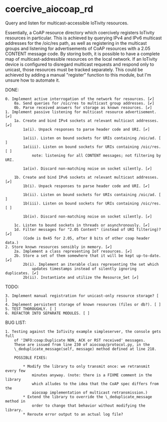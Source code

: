 # coercive_aiocoap_rd
Query and listen for multicast-accessible IoTivity resources.

Essentially, a CoAP resource directory which coercively registers IoTivity
resources in particular. This is achieved by querying IPv4 and IPv6 multicast
addresses for the /oic/res path, as well as registering in the multicast groups
and listening for advertisements of CoAP resources with a 2.05 CONTENT message
code. By storing both, it is possible to have a complete map of
multicast-addressible resources on the local network. If an IoTivity device is
configured to disregard multicast requests and respond only to unicast, those
resources must be tracked separately. This could be achieved by adding a manual
"register" function to this module, but I'm unsure how to automate it.

DONE:

    0. Implement active interrogation of the network for resources. [✔]
        0a. Send queries for /oic/res to multicast group addresses. [✔]
        0b. Parse received answers for storage as known resources. [✔]
    1. Implement passive listening for multicast resource advertisement. [✔]
        1a. Create and bind IPv4 sockets at relevant multicast addresses. [✔]
            1a(i). Unpack responses to parse header code and URI. [✔]

            1a(ii). Listen on bound sockets for URIs containing /oic/ad. [ ]
            1a(iii). Listen on bound sockets for URIs containing /oic/res. [ ]
                note: listening for all CONTENT messages; not filtering by URI.

            1a(iv). Discard non-matching noise on socket silently. [✔]

        1b. Create and bind IPv6 sockets at relevant multicast addresses. [✔]
            1b(i). Unpack responses to parse header code and URI. [✔]

            1b(ii). Listen on bound sockets for URIs containing /oic/ad. [ ]
            1b(iii). Listen on bound sockets for URIs containing /oic/res. [ ]

            1b(iv). Discard non-matching noise on socket silently. [✔]

        1c. Listen to bound sockets in threads or asynchronously. [✔]
        1d. Filter messages for "2.05 Content" (instead of URI filtering)? [✔]
            (Code is 0x45 for 2.05, after 8 bits of other coap header data.)
    2. Store known resources sensibly in memory. [✔]
        2a. Implement a class representing IoT resources. [✔]
        2b. Store a set of them somewhere that it will be kept up-to-date. [✔]
            2b(i). Implement an iterable class representing the set which
                updates timestamps instead of silently ignoring duplicates. [✔]
            2b(ii). Instantiate and utilize the Resource_Set [✔]

TODO:

    3. Implement manual registration for unicast-only resource storage? [ ]
    4. Implement persistent storage of known resources (files or db?). [ ]
    5. TEST THOROUGHLY. [ ]
    6. REFACTOR INTO SEPARATE MODULES. [ ]

BUG LIST:

    1. Testing against the IoTivity example simpleserver, the console gets full
        of 'INFO:coap:Duplicate NON, ACK or RST received' messages.
        These are issued from line 230 of aiocoap/protocol.py, in the
        \_deduplicate_message(self, message) method defined at line 218.

        POSSIBLE FIXES:

            * Modify the library to only transmit once: we retransmit every few
                minutes anyway. (note: there is a FIXME comment in the library
                which alludes to the idea that the CoAP spec differs from the
                aiocoap implementation of multicast retransmission.)
            * Extend the library to override the \_deduplicate_message method in
                order to change that behavior without modifying the library.
            * Reroute error output to an actual log file?
